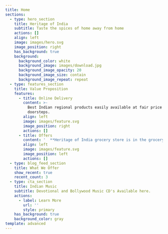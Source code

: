 ```yaml
---
title: Home
sections:
  - type: hero_section
    title: Heritage of India
    subtitle: Taste the spices of home away from home
    actions: []
    align: left
    image: images/hero.svg
    image_position: right
    has_background: true
    background:
      background_color: white
      background_image: images/download.jpg
      background_image_opacity: 20
      background_image_size: contain
      background_image_repeat: repeat
  - type: features_section
    title: Value Proposition
    features:
      - title: Online Delivery
        content: >-
          Best Indian regional products easily available at fair price on your
          doorsteps.
        align: left
        image: images/feature.svg
        image_position: right
        actions: []
      - title: Offers
        content: '  **Heritage of India grocery store is in the grocery store industry to establish a specialty Indian grocery store and we will ensure we make available a wide range of goods and products from top manufacturing brands.**'
        align: left
        image: images/feature.svg
        image_position: left
        actions: []
  - type: blog_feed_section
    title: What We Offer
    show_recent: true
    recent_count: 3
  - type: cta_section
    title: Indian Music
    subtitle: Devotional and Bollywood Music CD's Available here.
    actions:
      - label: Learn More
        url: ''
        style: primary
    has_background: true
    background_color: gray
template: advanced
---
```

